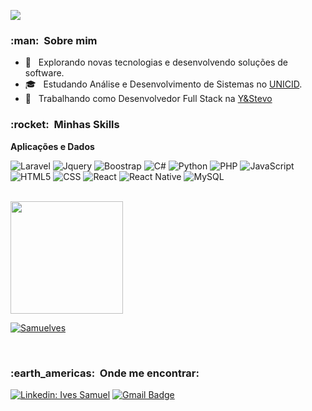 ![](https://komarev.com/ghpvc/?username=Samuelves&color=006bed)

<h3> :man: &nbsp;Sobre mim </h3>

- 🤔 &nbsp; Explorando novas tecnologias e desenvolvendo soluções de software.
- 🎓 &nbsp; Estudando Análise e Desenvolvimento de Sistemas no <a href="https://www.unicid.edu.br/">UNICID</a>.
- 💼 &nbsp; Trabalhando como Desenvolvedor Full Stack na <a href="https://ystevo.com/">Y&Stevo</a>

<h3> :rocket: &nbsp;Minhas Skills </h3>

**Aplicações e Dados**

  ![Laravel](https://img.shields.io/badge/laravel%20-%23FF2D20.svg?&style=for-the-badge&logo=laravel&logoColor=white)
  ![Jquery](https://img.shields.io/badge/jquery%20-%230769AD.svg?&style=for-the-badge&logo=jquery&logoColor=white)
  ![Boostrap](https://img.shields.io/badge/bootstrap%20-%23563D7C.svg?&style=for-the-badge&logo=bootstrap&logoColor=white)
  ![C#](https://img.shields.io/badge/c%23%20-%23239120.svg?&style=for-the-badge&logo=c-sharp&logoColor=white)
  ![Python](https://img.shields.io/badge/python%20-%2314354C.svg?&style=for-the-badge&logo=python&logoColor=white)
  ![PHP](https://img.shields.io/badge/php-%23777BB4.svg?&style=for-the-badge&logo=php&logoColor=white)
  ![JavaScript](https://img.shields.io/badge/javascript%20-%23323330.svg?&style=for-the-badge&logo=javascript&logoColor=%23F7DF1E)
  ![HTML5](https://img.shields.io/badge/html5%20-%23E34F26.svg?&style=for-the-badge&logo=html5&logoColor=white)
  ![CSS](https://img.shields.io/badge/css3%20-%231572B6.svg?&style=for-the-badge&logo=css3&logoColor=white)
  ![React](https://img.shields.io/badge/react%20-%2320232a.svg?&style=for-the-badge&logo=react&logoColor=%2361DAFB)
  ![React Native](https://img.shields.io/badge/react_native%20-%2320232a.svg?&style=for-the-badge&logo=react&logoColor=%2361DAFB)
  ![MySQL](https://img.shields.io/badge/mysql-%2300f.svg?&style=for-the-badge&logo=mysql&logoColor=white)

<br/>

<a href="https://github.com/Samuelves">
  <img height="180em" src="https://github-readme-stats.vercel.app/api?username=Samuelves&theme=dracula&show_icons=true" />
</a>

<br/>

[![Samuelves](https://github-readme-stats.vercel.app/api/top-langs/?username=Samuelves&hide=html&layout=compact&theme=dracula)](https://github.com/Samuelves/)

<br/>

<h3> :earth_americas: &nbsp;Onde me encontrar: </h3> 

[![Linkedin: Ives Samuel](https://img.shields.io/badge/-IvesSamuel-blue?style=flat-square&logo=Linkedin&logoColor=white&link=https://www.linkedin.com/in/ives-samuel-72893618a)](https://www.linkedin.com/in/ives-samuel-72893618a)
[![Gmail Badge](https://img.shields.io/badge/-ivessamuel64@gmail.com-006bed?style=flat-square&logo=Gmail&logoColor=white&link=mailto:SEU-EMAIL)](mailto:SEU-EMAIL)
